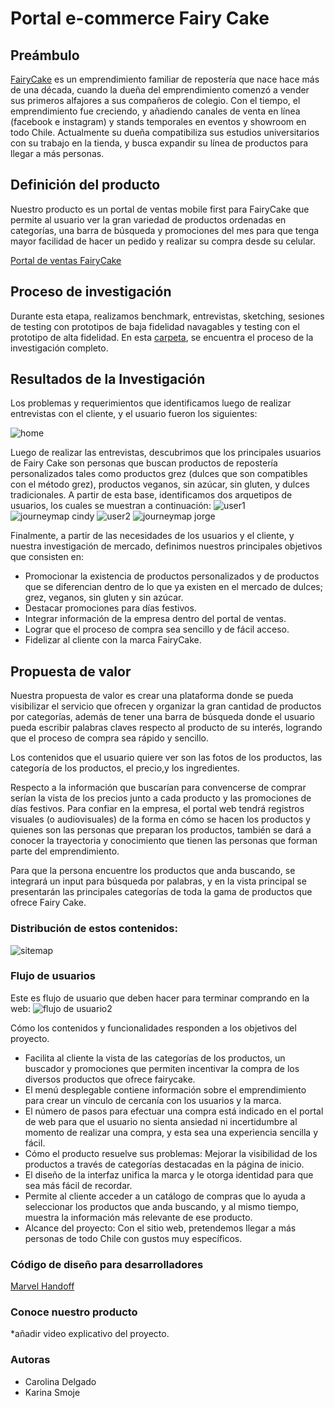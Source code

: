 
# Portal e-commerce Fairy Cake

## Preámbulo
[FairyCake](https://www.instagram.com/fairy._.cake/) es un emprendimiento familiar de repostería que nace hace más de una década, cuando la dueña del emprendimiento comenzó a vender sus primeros alfajores a sus compañeros de colegio. Con el tiempo, el emprendimiento fue creciendo, y añadiendo canales de venta en línea (facebook e instagram) y stands temporales en eventos y showroom en todo Chile. Actualmente su dueña compatibiliza sus estudios universitarios con su trabajo en la tienda, y busca expandir su línea de productos para llegar a más personas.  

## Definición del producto
Nuestro producto es un portal de ventas mobile first para FairyCake que permite al usuario ver la gran variedad de productos ordenadas en categorías, una barra de búsqueda y promociones del mes para que tenga mayor facilidad de hacer un pedido y realizar su compra desde su celular.

[Portal de ventas FairyCake](https://marvelapp.com/3c74c53/screen/46978551)

## Proceso de investigación
Durante esta etapa, realizamos benchmark, entrevistas, sketching, sesiones de testing con prototipos de baja fidelidad navagables y testing con el prototipo de alta fidelidad.
En esta [carpeta](https://docs.google.com/document/d/1pYXAZqfQdREC_-ghvonq55jSam40MoW_n3VoTXgwYn4/edit?usp=sharing), se encuentra el proceso de la investigación completo.
 
## Resultados de la Investigación
Los problemas y requerimientos que identificamos luego de realizar entrevistas con el cliente, y el usuario fueron los siguientes: 

![home](https://user-images.githubusercontent.com/39053734/44551580-01fc0e00-a6fe-11e8-90e2-1dd949e42f29.jpg)

Luego de realizar las entrevistas, descubrimos que los principales usuarios de Fairy Cake son personas que buscan productos de repostería personalizados tales como productos grez (dulces que son compatibles con el método grez), productos veganos, sin azúcar, sin gluten, y dulces tradicionales.
A partir de esta base, identificamos dos arquetipos de usuarios, los cuales se muestran a continuación:
![user1](https://user-images.githubusercontent.com/39053734/44551583-01fc0e00-a6fe-11e8-9eea-2fcf46c5928f.jpg)
![journeymap cindy](https://user-images.githubusercontent.com/39053734/44551586-0294a480-a6fe-11e8-9730-f13aaee151f3.jpg)
![user2](https://user-images.githubusercontent.com/39053734/44551584-0294a480-a6fe-11e8-87ea-ef292a0ac74f.jpg)
![journeymap jorge](https://user-images.githubusercontent.com/39053734/44551587-0294a480-a6fe-11e8-827b-d2d5805d32e2.jpg)


Finalmente, a partir de las necesidades de los usuarios y el cliente, y nuestra investigación de mercado, definimos nuestros principales objetivos que consisten en:

* Promocionar la existencia de productos personalizados y de productos que se diferencian dentro de lo que ya existen en el mercado de dulces; grez, veganos, sin gluten y sin azúcar.
* Destacar promociones para días festivos.
* Integrar información de la empresa dentro del portal de ventas.
* Lograr que el proceso de compra sea sencillo y de fácil acceso.
* Fidelizar al cliente con la marca FairyCake.

## Propuesta de valor
Nuestra propuesta de valor es crear una plataforma donde se pueda visibilizar el servicio que ofrecen y organizar la gran cantidad de productos por categorías, además de tener una barra de búsqueda donde el usuario pueda escribir palabras claves respecto al producto de su interés, logrando que el proceso de compra sea rápido y sencillo.

Los contenidos que el usuario quiere ver son las fotos de los productos, las categoría de los productos, el precio,y los ingredientes.

Respecto a la información que buscarían para convencerse de comprar serían la vista de los precios junto a  cada producto y las promociones de días festivos.
Para confiar en la empresa, el portal web tendrá registros visuales (o audiovisuales) de la forma en cómo se hacen los productos y quienes son las personas que preparan los productos, también se dará a conocer la trayectoria y conocimiento que tienen las personas que forman parte del emprendimiento.

Para que la persona encuentre los productos que anda buscando, se integrará un input para búsqueda por palabras, y en la vista principal se presentarán las principales categorías de toda la gama de productos que ofrece Fairy Cake.

### Distribución de estos contenidos:
![sitemap](https://user-images.githubusercontent.com/39053734/44552201-e7c32f80-a6ff-11e8-813a-7cb829a7a17e.jpg)


### Flujo de usuarios
Este es flujo de usuario que deben hacer para terminar comprando en la web:
![flujo de usuario2](https://user-images.githubusercontent.com/39053734/44551585-0294a480-a6fe-11e8-9089-c644233329bf.jpg)
 
Cómo los contenidos y funcionalidades responden a los objetivos del proyecto.
* Facilita al cliente la vista de las categorías de los productos, un buscador y promociones que permiten incentivar la compra de los diversos productos que ofrece fairycake.
* El menú desplegable contiene información sobre el emprendimiento para crear un vínculo de cercanía con los usuarios y la marca.
* El número de pasos para efectuar una compra está indicado en el portal de web para que el usuario no sienta ansiedad ni incertidumbre al momento de realizar una compra, y esta sea una experiencia sencilla y fácil. 
* Cómo el producto resuelve sus problemas:
Mejorar la visibilidad de los productos a través de categorías destacadas en la página de inicio. 
* El diseño de la interfaz unifica la marca  y le otorga identidad para que sea más fácil de recordar. 
* Permite al cliente acceder a un catálogo de compras que lo ayuda a seleccionar los productos que anda buscando, y al mismo tiempo, muestra la información más relevante de ese producto.
* Alcance del proyecto: Con el sitio web, pretendemos llegar a más personas de todo Chile con gustos muy específicos. 

### Código de diseño para desarrolladores

[Marvel Handoff](https://marvelapp.com/3c74c53/screen/46979300/handoff)
 
### Conoce nuestro producto
*añadir video explicativo del proyecto.

### Autoras
- Carolina Delgado
- Karina Smoje


